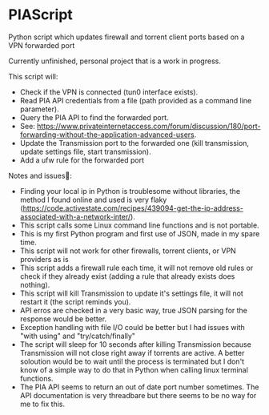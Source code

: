 # PIAScript
Python script which updates firewall and torrent client ports based on a VPN forwarded port

Currently unfinished, personal project that is a work in progress.

This script will:
- Check if the VPN is connected (tun0 interface exists).
- Read PIA API credentials from a file (path provided as a command line parameter).
- Query the PIA API to find the forwarded port. 
- See: https://www.privateinternetaccess.com/forum/discussion/180/port-forwarding-without-the-application-advanced-users.
- Update the Transmission port to the forwarded one (kill transmission, update settings file, start transmission).
- Add a ufw rule for the forwarded port
 
Notes and issues:
- Finding your local ip in Python is troublesome without libraries, the method I found online and used is very flaky (https://code.activestate.com/recipes/439094-get-the-ip-address-associated-with-a-network-inter/).
- This script calls some Linux command line functions and is not portable.
- This is my first Python program and first use of JSON, made in my spare time.
- This script will not work for other firewalls, torrent clients, or VPN providers as is
- This script adds a firewall rule each time, it will not remove old rules or check if they already exist (adding a rule that already exists does nothing).
- This script will kill Transmission to update it's settings file, it will not restart it (the script reminds you).
- API erros are checked in a very basic way, true JSON parsing for the response would be better.
- Exception handling with file I/O could be better but I had issues with "with using" and "try/catch/finally"
- The script will sleep for 10 seconds after killing Transmission because Transmission will not close right away if torrents are active. A better soloution would be to wait until the process is terminated but I don't know of a simple way to do that in Python when calling linux terminal functions.
- The PIA API seems to return an out of date port number sometimes. The API documentation is very threadbare but there seems to be no way for me to fix this.
